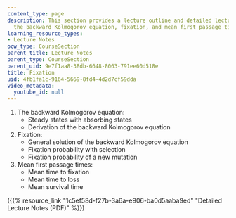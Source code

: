 ```yaml
---
content_type: page
description: This section provides a lecture outline and detailed lecture notes on
  the backward Kolmogorov equation, fixation, and mean first passage times.
learning_resource_types:
- Lecture Notes
ocw_type: CourseSection
parent_title: Lecture Notes
parent_type: CourseSection
parent_uid: 9e7f1aa8-38db-6648-8063-791ee60d518e
title: Fixation
uid: 4fb1fa1c-9164-5669-8fd4-4d2d7cf59dda
video_metadata:
  youtube_id: null
---
```


1.  The backward Kolmogorov equation:
    *   Steady states with absorbing states
    *   Derivation of the backward Kolmogorov equation
2.  Fixation:
    *   General solution of the backward Kolmogorov equation
    *   Fixation probability with selection
    *   Fixation probability of a new mutation
3.  Mean first passage times:
    *   Mean time to fixation
    *   Mean time to loss
    *   Mean survival time

({{% resource_link "1c5ef58d-f27b-3a6a-e906-ba0d5aaba9ed" "Detailed Lecture Notes (PDF)" %}})